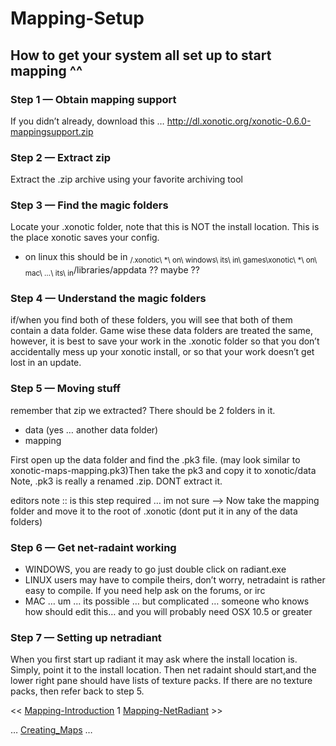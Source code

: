 Mapping-Setup
=============

How to get your system all set up to start mapping \^\^
-------------------------------------------------------

### Step 1 — Obtain mapping support

If you didn’t already, download this … http://dl.xonotic.org/xonotic-0.6.0-mappingsupport.zip

### Step 2 — Extract zip

Extract the .zip archive using your favorite archiving tool

### Step 3 — Find the magic folders

Locate your .xonotic folder, note that this is NOT the install location. This is the place xonotic saves your config.

-   on linux this should be in <sub>/.xonotic\\ 
    \*\\ on\\ windows\\ its\\ in\\ games\\xonotic\\ 
    \*\\ on\\ mac\\ …\\ its\\ in</sub>/libraries/appdata ?? maybe ??

### Step 4 — Understand the magic folders

if/when you find both of these folders, you will see that both of them contain a data folder. Game wise these data folders are treated the same, however, it is best to save your work in the .xonotic folder so that you don’t accidentally mess up your xonotic install, or so that your work doesn’t get lost in an update.

### Step 5 — Moving stuff

remember that zip we extracted? There should be 2 folders in it.

-   data (yes … another data folder)
-   mapping

First open up the data folder and find the .pk3 file. (may look similar to xonotic-maps-mapping.pk3)Then take the pk3 and copy it to xonotic/data Note, .pk3 is really a renamed .zip. DONT extract it.

editors note :: is this step required … im not sure —\> Now take the mapping folder and move it to the root of .xonotic (dont put it in any of the data folders)

### Step 6 — Get net-radaint working

-   WINDOWS, you are ready to go just double click on radiant.exe
-   LINUX users may have to compile theirs, don’t worry, netradaint is rather easy to compile. If you need help ask on the forums, or irc
-   MAC … um … its possible … but complicated … someone who knows how should edit this… and you will probably need OSX 10.5 or greater

### Step 7 — Setting up netradiant

When you first start up radiant it may ask where the install location is. Simply, point it to the install location. Then net radaint should start,and the lower right pane should have lists of texture packs. If there are no texture packs, then refer back to step 5.

\<\< [Mapping-Introduction](mapping-Introduction) 1 [Mapping-NetRadiant](mapping-NetRadiant) \>\>

… [Creating\_Maps](Creating\_Maps) …
